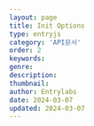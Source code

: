 ```yaml
---
layout: page
title: Init Options
type: entryjs
category: 'API문서'
order: 2
keywords: 
genre: 
description: 
thumbnail: 
author: Entrylabs
date: 2024-03-07
updated: 2024-03-07
---
```

